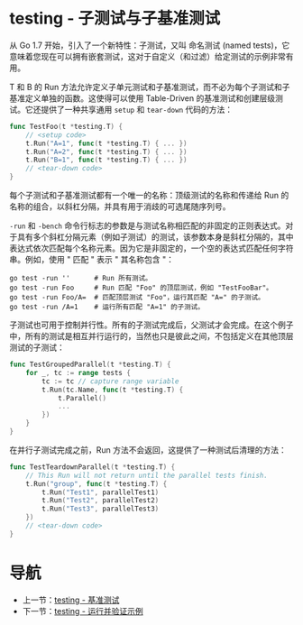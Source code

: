# testing - 子测试与子基准测试 #

从 Go 1.7 开始，引入了一个新特性：子测试，又叫 命名测试 (named tests)，它意味着您现在可以拥有嵌套测试，这对于自定义（和过滤）给定测试的示例非常有用。

T 和 B 的 Run 方法允许定义子单元测试和子基准测试，而不必为每个子测试和子基准定义单独的函数。这使得可以使用 Table-Driven 的基准测试和创建层级测试。它还提供了一种共享通用 `setup` 和 `tear-down` 代码的方法：

```go
func TestFoo(t *testing.T) {
    // <setup code>
    t.Run("A=1", func(t *testing.T) { ... })
    t.Run("A=2", func(t *testing.T) { ... })
    t.Run("B=1", func(t *testing.T) { ... })
    // <tear-down code>
}
```
每个子测试和子基准测试都有一个唯一的名称：顶级测试的名称和传递给 Run 的名称的组合，以斜杠分隔，并具有用于消歧的可选尾随序列号。

`-run` 和 `-bench` 命令行标志的参数是与测试名称相匹配的非固定的正则表达式。对于具有多个斜杠分隔元素（例如子测试）的测试，该参数本身是斜杠分隔的，其中表达式依次匹配每个名称元素。因为它是非固定的，一个空的表达式匹配任何字符串。例如，使用 " 匹配 " 表示 " 其名称包含 "：

```
go test -run ''      # Run 所有测试。
go test -run Foo     # Run 匹配 "Foo" 的顶层测试，例如 "TestFooBar"。
go test -run Foo/A=  # 匹配顶层测试 "Foo"，运行其匹配 "A=" 的子测试。
go test -run /A=1    # 运行所有匹配 "A=1" 的子测试。
```
子测试也可用于控制并行性。所有的子测试完成后，父测试才会完成。在这个例子中，所有的测试是相互并行运行的，当然也只是彼此之间，不包括定义在其他顶层测试的子测试：

```go
func TestGroupedParallel(t *testing.T) {
    for _, tc := range tests {
        tc := tc // capture range variable
        t.Run(tc.Name, func(t *testing.T) {
            t.Parallel()
            ...
        })
    }
}
```
在并行子测试完成之前，Run 方法不会返回，这提供了一种测试后清理的方法：

```go
func TestTeardownParallel(t *testing.T) {
    // This Run will not return until the parallel tests finish.
    t.Run("group", func(t *testing.T) {
        t.Run("Test1", parallelTest1)
        t.Run("Test2", parallelTest2)
        t.Run("Test3", parallelTest3)
    })
    // <tear-down code>
}
```

# 导航 #

- 上一节：[testing - 基准测试](09.2.md)
- 下一节：[testing - 运行并验证示例](09.4.md)
